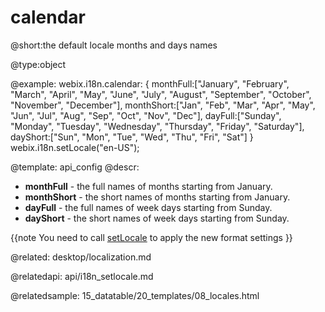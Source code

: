 calendar
=============


@short:the default locale months and days names
	

@type:object

@example:
webix.i18n.calendar: {
	monthFull:["January", "February", "March", "April", "May", "June", 
      "July", "August", "September", "October", "November", "December"],
	monthShort:["Jan", "Feb", "Mar", "Apr", "May", "Jun", 
       "Jul", "Aug", "Sep", "Oct", "Nov", "Dec"],
	dayFull:["Sunday", "Monday", "Tuesday", "Wednesday", 
       "Thursday", "Friday", "Saturday"],
    dayShort:["Sun", "Mon", "Tue", "Wed", "Thu", "Fri", "Sat"]
}
webix.i18n.setLocale("en-US");    

@template:	api_config
@descr:

- **monthFull** - the full names of months starting from January.
- **monthShort** - the short names of months starting from January.
- **dayFull** - the full names of week days starting from Sunday.
- **dayShort** - the short names of week days starting from Sunday.

{{note
You need to call <a href="api/i18n_setlocale.md">setLocale</a> to apply the new format settings
}}

@related:
	desktop/localization.md

@relatedapi:
	api/i18n_setlocale.md

@relatedsample:
	15_datatable/20_templates/08_locales.html